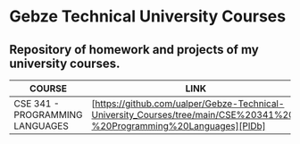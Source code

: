 
# Gebze Technical University Courses

## Repository of homework and projects of my university courses.


| COURSE | LINK |
| ------ | ------ |
| CSE 341 - PROGRAMMING LANGUAGES | [https://github.com/ualper/Gebze-Technical-University_Courses/tree/main/CSE%20341%20-%20Programming%20Languages][PlDb] |

